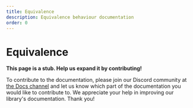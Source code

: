 ```yaml
---
title: Equivalence
description: Equivalence behaviour documentation
order: 0
---
```


# Equivalence

**This page is a stub. Help us expand it by contributing!**

To contribute to the documentation, please join our Discord community at [the Docs channel](https://discord.com/channels/795981131316985866/848185224356691978) and let us know which part of the documentation you would like to contribute to. We appreciate your help in improving our library's documentation. Thank you!
